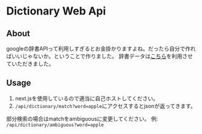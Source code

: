 # Dictionary Web Api
## About
googleの辞書APIって利用しすぎるとお金掛かりますよね。だったら自分で作ればいいじゃないか。ということで作りました。
辞書データは[こちら](https://github.com/kujirahand/EJDict)を利用させていただきました。

## Usage
1. next.jsを使用しているので適当に自己ホストしてください。
2. `/api/dictionary/match?word=apple`にアクセスするとjsonが返ってきます。

部分検索の場合はmatchをambiguousに変更してください。
例: `/api/dictionary/ambiguous?word=apple`
